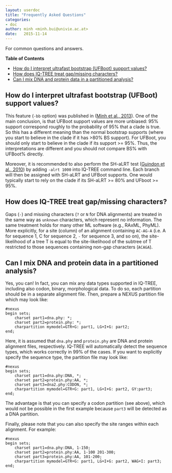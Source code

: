 ```yaml
---
layout: userdoc
title: "Frequently Asked Questions"
categories:
- doc
author: minh <minh.bui@univie.ac.at>
date:   2015-11-14
---
```

For common questions and answers.
<!--more-->

<!-- START doctoc generated TOC please keep comment here to allow auto update -->
<!-- DON'T EDIT THIS SECTION, INSTEAD RE-RUN doctoc TO UPDATE -->
**Table of Contents**

- [How do I interpret ultrafast bootstrap (UFBoot) support values?](#how-do-i-interpret-ultrafast-bootstrap-ufboot-support-values)
- [How does IQ-TREE treat gap/missing characters?](#how-does-iq-tree-treat-gapmissing-characters)
- [Can I mix DNA and protein data in a partitioned analysis?](#can-i-mix-dna-and-protein-data-in-a-partitioned-analysis)

<!-- END doctoc generated TOC please keep comment here to allow auto update -->


How do I interpret ultrafast bootstrap (UFBoot) support values?
---------------------------------------------------------------

This feature (`-bb` option) was published in  ([Minh et al., 2013]). One of the main conclusion, is that UFBoot support values are more unbiased: 95% support correspond roughly to the probability of 95% that a clade is true. So this has a different meaning than the normal bootstrap supports (where you start to believe in the clade if it has >80% BS support). For UFBoot, you should only start to believe in the clade if its support >= 95%. Thus, the interpretations are different and you should not compare BS% with UFBoot% directly. 

Moreover, it is recommended to also perform the SH-aLRT test ([Guindon et al., 2010]) by adding `-alrt 1000` into IQ-TREE command line. Each branch will then be assigned with SH-aLRT and UFBoot supports. One would typically start to rely on the clade if its SH-aLRT >= 80% and UFboot >= 95%. 


How does IQ-TREE treat gap/missing characters?
----------------------------------------------

Gaps (`-`) and missing characters (`?` or `N` for DNA alignments) are treated in the same way as `unknown` characters, which represent no information. The same treatment holds for many other ML software (e.g., RAxML, PhyML). More explicitly,
for a site (column) of an alignment containing `AC-AG-A` (i.e. A for sequence 1, C for sequence 2, `-` for sequence 3, and so on), the site-likelihood
of a tree T is equal to the site-likelihood of the subtree of T restricted to those sequences containing non-gap characters (`ACAGA`).


Can I mix DNA and protein data in a partitioned analysis?
---------------------------------------------------------

Yes, you can! In fact, you can mix any data types supported in IQ-TREE, including also codon, binary, morphological data. To do so, each partition should be in a separate alignment file. Then, prepare a NEXUS partition file which may look like:

    #nexus
    begin sets;
        charset part1=dna.phy: *;
        charset part2=protein.phy: *;
        charpartition mymodel=GTR+G: part1, LG+I+G: part2;
    end;

Here, it is assumed that `dna.phy` and `protein.phy` are DNA and protein alignment files, respectively. IQ-TREE will automatically detect the sequence types, which works correctly in 99% of the cases. If you want to explicitly specify the sequence type, the partition file may look like:

    #nexus
    begin sets;
        charset part1=dna.phy:DNA, *;
        charset part2=protein.phy:AA, *;
        charset part3=dna2.phy:CODON, *;
        charpartition mymodel=GTR+G: part1, LG+I+G: part2, GY:part3;
    end;
 
The advantage is that you can specify a codon partition (see above), which would not be possible in the first example because `part3` will be detected as a DNA partition.

Finally, please note that you can also specify the site ranges within each alignment. For example:

    #nexus
    begin sets;
        charset part1=dna.phy:DNA, 1-150;
        charset part2=protein.phy:AA, 1-100 201-300;
        charset part3=protein.phy:AA, 101-200;
        charpartition mymodel=GTR+G: part1, LG+I+G: part2, WAG+I: part3;
    end;
 

[Guindon et al., 2010]: http://dx.doi.org/10.1093/sysbio/syq010
[Minh et al., 2013]: http://dx.doi.org/10.1093/molbev/mst024
